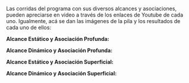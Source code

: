 Las corridas del programa con sus diversos alcances y asociaciones, pueden apreciarse en video a través de los enlaces de Youtube de cada uno. Igualmente, acá se dan las imágenes de la pila y los resultados de cada uno de ellos:

**Alcance Estático y Asociación Profunda:**

**Alcance Dinámico y Asociación Profunda:**

**Alcance Estático y Asociación Superficial:**

**Alcance Dinámico y Asociación Superficial:**